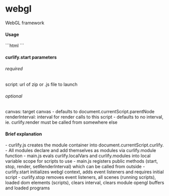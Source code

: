 # webgl
WebGL framework

<h4>Usage</h4>
```html
  <canvas style="width: 480;height: 200">
    <script onload="this.curlify.start({script:'http://api.curlify.com/units/ads/1769/assets/dev.zip',renderInterval:1000/60})" type="text/javascript" src="../curlify.min.js"></script>
  </canvas>
```

<h4>curlify.start parameters</h4>
<h6>required</h6>
script: url of zip or .js file to launch
<h6>optional</h6>
canvas: target canvas - defaults to document.currentScript.parentNode
renderInterval: interval for render calls to this script - defaults to no interval, ie. curlify.render must be called from somewhere else

<h4>Brief explanation</h4>
- curlify.js creates the module container into document.currentScript.curlify.
- All modules declare and add themselves as modules via curlify.module function
- main.js evals curlify.localVars and curlify.modules into local variable scope for scripts to use
- main.js registers public methods (start, stop, render, setRenderInterval) which can be called from outside
- curlify.start initializes webgl context, adds event listeners and requires initial script
- curlify.stop removes event listeners, all scenes (running scripts), loaded dom elements (scripts), clears interval, clears module opengl buffers and loaded programs
